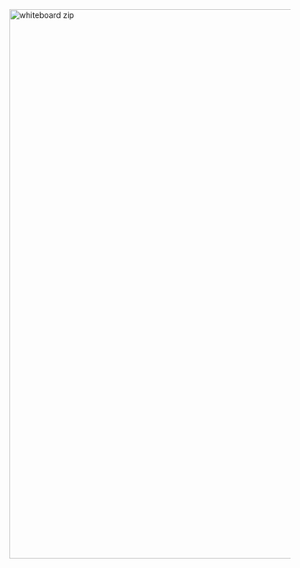 <img width="986" alt="whiteboard zip" src="https://user-images.githubusercontent.com/63610026/91910020-1c5d1080-ec63-11ea-8631-177471699614.png">
